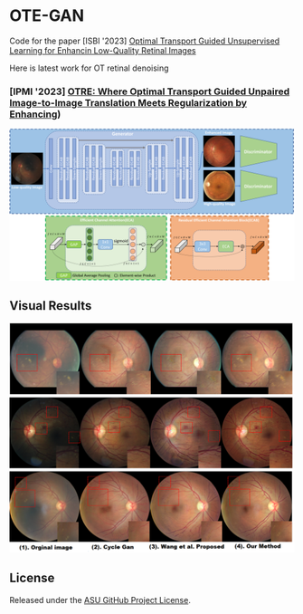 # OTE-GAN
Code for the paper [ISBI '2023] [Optimal Transport Guided Unsupervised Learning for Enhancin Low-Quality Retinal Images](https://arxiv.org/pdf/2302.02991.pdf)

Here is latest work for OT retinal denoising 
### [IPMI '2023] [OTRE: Where Optimal Transport Guided Unpaired Image-to-Image Translation Meets Regularization by Enhancing](https://arxiv.org/pdf/2302.03003.pdf))

<img src="images/network-final.png"/>

## Visual Results
<img src="images/results.png"/>




  ## License

  Released under the [ASU GitHub Project License](https://github.com/Retinotopy-mapping-Research/DRRM/blob/master/LICENSE.txt).
